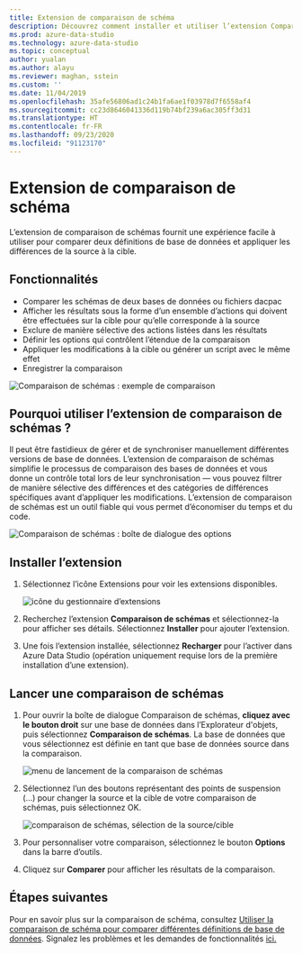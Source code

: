 ```yaml
---
title: Extension de comparaison de schéma
description: Découvrez comment installer et utiliser l’extension Comparer les schémas d’Azure Data Studio pour comparer facilement deux bases de données et en modifier une de manière sélective pour qu’elle corresponde à l’autre.
ms.prod: azure-data-studio
ms.technology: azure-data-studio
ms.topic: conceptual
author: yualan
ms.author: alayu
ms.reviewer: maghan, sstein
ms.custom: ''
ms.date: 11/04/2019
ms.openlocfilehash: 35afe56806ad1c24b1fa6ae1f03978d7f6558af4
ms.sourcegitcommit: cc23d8646041336d119b74bf239a6ac305ff3d31
ms.translationtype: HT
ms.contentlocale: fr-FR
ms.lasthandoff: 09/23/2020
ms.locfileid: "91123170"
---
```

# <a name="schema-compare-extension"></a>Extension de comparaison de schéma

L’extension de comparaison de schémas fournit une expérience facile à utiliser pour comparer deux définitions de base de données et appliquer les différences de la source à la cible.

## <a name="features"></a>Fonctionnalités

* Comparer les schémas de deux bases de données ou fichiers dacpac
* Afficher les résultats sous la forme d’un ensemble d’actions qui doivent être effectuées sur la cible pour qu’elle corresponde à la source
* Exclure de manière sélective des actions listées dans les résultats
* Définir les options qui contrôlent l’étendue de la comparaison
* Appliquer les modifications à la cible ou générer un script avec le même effet
* Enregistrer la comparaison

![Comparaison de schémas : exemple de comparaison](media/schema-compare-extension/schema-compare.png)

## <a name="why-would-i-use-the-schema-compare-extension"></a>Pourquoi utiliser l’extension de comparaison de schémas ?

Il peut être fastidieux de gérer et de synchroniser manuellement différentes versions de base de données. L’extension de comparaison de schémas simplifie le processus de comparaison des bases de données et vous donne un contrôle total lors de leur synchronisation &mdash; vous pouvez filtrer de manière sélective des différences et des catégories de différences spécifiques avant d’appliquer les modifications. L’extension de comparaison de schémas est un outil fiable qui vous permet d’économiser du temps et du code.

![Comparaison de schémas : boîte de dialogue des options](media/schema-compare-extension/schema-compare-options.png)

## <a name="install-the-extension"></a>Installer l’extension

1. Sélectionnez l’icône Extensions pour voir les extensions disponibles.

    ![icône du gestionnaire d’extensions](media/add-extensions/extension-manager-icon.png)

2. Recherchez l’extension **Comparaison de schémas** et sélectionnez-la pour afficher ses détails. Sélectionnez **Installer** pour ajouter l’extension.

3. Une fois l’extension installée, sélectionnez **Recharger** pour l’activer dans Azure Data Studio (opération uniquement requise lors de la première installation d’une extension).

## <a name="launch-a-schema-compare"></a>Lancer une comparaison de schémas

1. Pour ouvrir la boîte de dialogue Comparaison de schémas, **cliquez avec le bouton droit** sur une base de données dans l’Explorateur d'objets, puis sélectionnez **Comparaison de schémas**. La base de données que vous sélectionnez est définie en tant que base de données source dans la comparaison.

    ![menu de lancement de la comparaison de schémas](media/schema-compare-extension/schema-compare-launch.png)

2. Sélectionnez l’un des boutons représentant des points de suspension (...) pour changer la source et la cible de votre comparaison de schémas, puis sélectionnez OK.

    ![comparaison de schémas, sélection de la source/cible](media/schema-compare-extension/schema-compare-select-source-target.png)

3. Pour personnaliser votre comparaison, sélectionnez le bouton **Options** dans la barre d’outils.

4. Cliquez sur **Comparer** pour afficher les résultats de la comparaison.

## <a name="next-steps"></a>Étapes suivantes

Pour en savoir plus sur la comparaison de schéma, consultez [Utiliser la comparaison de schéma pour comparer différentes définitions de base de données](../../ssdt/how-to-use-schema-compare-to-compare-different-database-definitions.md).
Signalez les problèmes et les demandes de fonctionnalités [ici.](https://github.com/microsoft/azuredatastudio/issues)